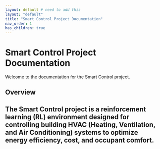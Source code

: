 ```yaml
---
layout: default # need to add this
layout: "default"
title: "Smart Control Project Documentation"
nav_order: 1
has_children: true
---
```


# Smart Control Project Documentation

Welcome to the documentation for the Smart Control project.

## Overview

The **Smart Control** project is a reinforcement learning (RL) environment designed for controlling building HVAC (Heating, Ventilation, and Air Conditioning) systems to optimize energy efficiency, cost, and occupant comfort.
----